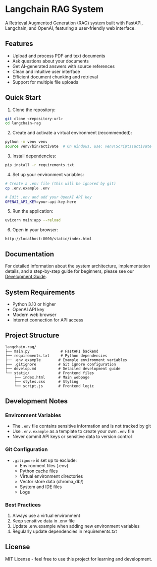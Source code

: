 # Langchain RAG System

A Retrieval Augmented Generation (RAG) system built with FastAPI, Langchain, and OpenAI, featuring a user-friendly web interface.

## Features

- Upload and process PDF and text documents
- Ask questions about your documents
- Get AI-generated answers with source references
- Clean and intuitive user interface
- Efficient document chunking and retrieval
- Support for multiple file uploads

## Quick Start

1. Clone the repository:
```bash
git clone <repository-url>
cd langchain-rag
```

2. Create and activate a virtual environment (recommended):
```bash
python -m venv venv
source venv/bin/activate  # On Windows, use: venv\Scripts\activate
```

3. Install dependencies:
```bash
pip install -r requirements.txt
```

4. Set up your environment variables:
```bash
# Create a .env file (this will be ignored by git)
cp .env.example .env

# Edit .env and add your OpenAI API key
OPENAI_API_KEY=your-api-key-here
```

5. Run the application:
```bash
uvicorn main:app --reload
```

6. Open in your browser:
```
http://localhost:8000/static/index.html
```

## Documentation

For detailed information about the system architecture, implementation details, and a step-by-step guide for beginners, please see our [Development Guide](develop.md).

## System Requirements

- Python 3.10 or higher
- OpenAI API key
- Modern web browser
- Internet connection for API access

## Project Structure

```
langchain-rag/
├── main.py              # FastAPI backend
├── requirements.txt     # Python dependencies
├── .env.example        # Example environment variables
├── .gitignore          # Git ignore configuration
├── develop.md          # Detailed development guide
└── static/             # Frontend files
    ├── index.html      # Main webpage
    ├── styles.css      # Styling
    └── script.js       # Frontend logic
```

## Development Notes

### Environment Variables
- The `.env` file contains sensitive information and is not tracked by git
- Use `.env.example` as a template to create your own `.env` file
- Never commit API keys or sensitive data to version control

### Git Configuration
- `.gitignore` is set up to exclude:
  - Environment files (.env)
  - Python cache files
  - Virtual environment directories
  - Vector store data (chroma_db/)
  - System and IDE files
  - Logs

### Best Practices
1. Always use a virtual environment
2. Keep sensitive data in .env file
3. Update .env.example when adding new environment variables
4. Regularly update dependencies in requirements.txt

## License

MIT License - feel free to use this project for learning and development.
